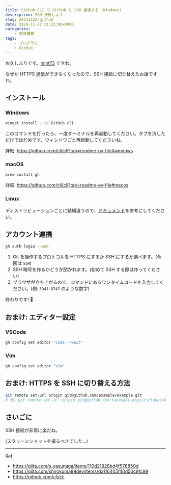 ```yaml
---
title: GitHub CLI で GitHub と SSH 接続する (Windows)
description: SSH 接続しよう
slug: 20241122-github
date: 2024-11-22 21:23:00+0900
categories:
    - 環境構築
tags:
    - プログラム
    - GitHub
---
```


お久しぶりです。[mint73](https://github.com/mint73) ですわ。

なぜか HTTPS 通信ができなくなったので、SSH 接続に切り替えたお話ですわ。

## インストール

### Windows

```sh
winget install --id GitHub.cli
```

このコマンドを打ったら、一度ターミナルを再起動してください。タブを消しただけではだめです、ウィンドウごと再起動してくださいね。

詳細: https://github.com/cli/cli?tab=readme-ov-file#windows

### macOS

```sh
brew install gh
```

詳細: https://github.com/cli/cli?tab=readme-ov-file#macos

### Linux

ディストリビューションごとに結構違うので、[ドキュメント](https://github.com/cli/cli/blob/trunk/docs/install_linux.md)を参考にしてください。

## アカウント連携

```sh
gh auth login --web
```

1. Git を操作するプロトコルを HTTPS にするか SSH にするか選べます。(今回は `SSH`)
1. SSH 暗号を作るかどうか聞かれます。(初めて SSH する際は作ってください)
1. ブラウザが立ち上がるので、コマンドにあるワンタイムコードを入力してください。(例: `3D41-8747` のような数字)

終わりです! :tada:

## おまけ: エディター設定

### VSCode

```sh
gh config set editor "code --wait"
```

### Vim

```sh
gh config set editor "vim"
```

## おまけ: HTTPS を SSH に切り替える方法

```sh
git remote set-url origin git@github.com:example/example.git
# 例: git remote set-url origin git@github.com:takasaki-physics/takasaki-physics.github.io.git
```

## さいごに

SSH 接続が非常に楽だね。

(スクリーンショットを撮るべきでした…)

---

Ref
- https://qiita.com/s_yasunaga/items/110d21828bd4f578850d
- https://qiita.com/shirokuma89dev/items/da116405f40d50c9fc99
- https://github.com/cli/cli
